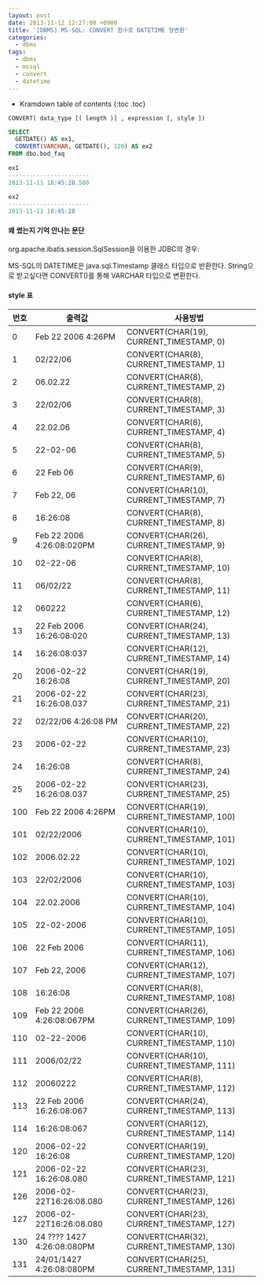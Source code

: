 ```yaml
---
layout: post
date: 2013-11-12 12:27:00 +0900
title: '[DBMS] MS-SQL: CONVERT 함수로 DATETIME 형변환'
categories:
  - dbms
tags:
  - dbms
  - mssql
  - convert
  - datetime
---
```


* Kramdown table of contents
{:toc .toc}

```
CONVERT( data_type [( length )] , expression [, style ])
```

```sql
SELECT
  GETDATE() AS ex1,
  CONVERT(VARCHAR, GETDATE(), 120) AS ex2
FROM dbo.bod_faq

ex1
-----------------------
2013-11-11 18:45:28.560

ex2
-----------------------
2013-11-11 18:45:28
```

#### 왜 썼는지 기억 안나는 문단

org.apache.ibatis.session.SqlSession을 이용한 JDBC의 경우:

MS-SQL의 DATETIME은 java.sql.Timestamp 클래스 타입으로 반환한다.
String으로 받고싶다면 CONVERT()를 통해 VARCHAR 타입으로 변환한다.

#### style 표

| 번호 | 출력값                      | 사용방법                                   |
|------|-----------------------------|--------------------------------------------|
| 0    |  Feb 22 2006 4:26PM         |  CONVERT(CHAR(19), CURRENT_TIMESTAMP, 0)   |
| 1    |  02/22/06                   |  CONVERT(CHAR(8), CURRENT_TIMESTAMP, 1)    |
| 2    |  06.02.22                   |  CONVERT(CHAR(8), CURRENT_TIMESTAMP, 2)    |
| 3    |  22/02/06                   |  CONVERT(CHAR(8), CURRENT_TIMESTAMP, 3)    |
| 4    |  22.02.06                   |  CONVERT(CHAR(8), CURRENT_TIMESTAMP, 4)    |
| 5    |  22-02-06                   |  CONVERT(CHAR(8), CURRENT_TIMESTAMP, 5)    |
| 6    |  22 Feb 06                  |  CONVERT(CHAR(9), CURRENT_TIMESTAMP, 6)    |
| 7    |  Feb 22, 06                 |  CONVERT(CHAR(10), CURRENT_TIMESTAMP, 7)   |
| 8    |  16:26:08                   |  CONVERT(CHAR(8), CURRENT_TIMESTAMP, 8)    |
| 9    |  Feb 22 2006 4:26:08:020PM  |  CONVERT(CHAR(26), CURRENT_TIMESTAMP, 9)   |
| 10   |  02-22-06                   |  CONVERT(CHAR(8), CURRENT_TIMESTAMP, 10)   |
| 11   |  06/02/22                   |  CONVERT(CHAR(8), CURRENT_TIMESTAMP, 11)   |
| 12   |  060222                     |  CONVERT(CHAR(6), CURRENT_TIMESTAMP, 12)   |
| 13   |  22 Feb 2006 16:26:08:020   |  CONVERT(CHAR(24), CURRENT_TIMESTAMP, 13)  |
| 14   |  16:26:08:037               |  CONVERT(CHAR(12), CURRENT_TIMESTAMP, 14)  |
| 20   |  2006-02-22 16:26:08        |  CONVERT(CHAR(19), CURRENT_TIMESTAMP, 20)  |
| 21   |  2006-02-22 16:26:08.037    |  CONVERT(CHAR(23), CURRENT_TIMESTAMP, 21)  |
| 22   |  02/22/06 4:26:08 PM        |  CONVERT(CHAR(20), CURRENT_TIMESTAMP, 22)  |
| 23   |  2006-02-22                 |  CONVERT(CHAR(10), CURRENT_TIMESTAMP, 23)  |
| 24   |  16:26:08                   |  CONVERT(CHAR(8), CURRENT_TIMESTAMP, 24)   |
| 25   |  2006-02-22 16:26:08.037    |  CONVERT(CHAR(23), CURRENT_TIMESTAMP, 25)  |
| 100  |  Feb 22 2006 4:26PM         |  CONVERT(CHAR(19), CURRENT_TIMESTAMP, 100) |
| 101  |  02/22/2006                 |  CONVERT(CHAR(10), CURRENT_TIMESTAMP, 101) |
| 102  |  2006.02.22                 |  CONVERT(CHAR(10), CURRENT_TIMESTAMP, 102) |
| 103  |  22/02/2006                 |  CONVERT(CHAR(10), CURRENT_TIMESTAMP, 103) |
| 104  |  22.02.2006                 |  CONVERT(CHAR(10), CURRENT_TIMESTAMP, 104) |
| 105  |  22-02-2006                 |  CONVERT(CHAR(10), CURRENT_TIMESTAMP, 105) |
| 106  |  22 Feb 2006                |  CONVERT(CHAR(11), CURRENT_TIMESTAMP, 106) |
| 107  |  Feb 22, 2006               |  CONVERT(CHAR(12), CURRENT_TIMESTAMP, 107) |
| 108  |  16:26:08                   |  CONVERT(CHAR(8), CURRENT_TIMESTAMP, 108)  |
| 109  |  Feb 22 2006 4:26:08:067PM  |  CONVERT(CHAR(26), CURRENT_TIMESTAMP, 109) |
| 110  |  02-22-2006                 |  CONVERT(CHAR(10), CURRENT_TIMESTAMP, 110) |
| 111  |  2006/02/22                 |  CONVERT(CHAR(10), CURRENT_TIMESTAMP, 111) |
| 112  |  20060222                   |  CONVERT(CHAR(8), CURRENT_TIMESTAMP, 112)  |
| 113  |  22 Feb 2006 16:26:08:067   |  CONVERT(CHAR(24), CURRENT_TIMESTAMP, 113) |
| 114  |  16:26:08:067               |  CONVERT(CHAR(12), CURRENT_TIMESTAMP, 114) |
| 120  |  2006-02-22 16:26:08        |  CONVERT(CHAR(19), CURRENT_TIMESTAMP, 120) |
| 121  |  2006-02-22 16:26:08.080    |  CONVERT(CHAR(23), CURRENT_TIMESTAMP, 121) |
| 126  |  2006-02-22T16:26:08.080    |  CONVERT(CHAR(23), CURRENT_TIMESTAMP, 126) |
| 127  |  2006-02-22T16:26:08.080    |  CONVERT(CHAR(23), CURRENT_TIMESTAMP, 127) |
| 130  |  24 ???? 1427 4:26:08:080PM |  CONVERT(CHAR(32), CURRENT_TIMESTAMP, 130) |
| 131  |  24/01/1427 4:26:08:080PM   |  CONVERT(CHAR(25), CURRENT_TIMESTAMP, 131) |
